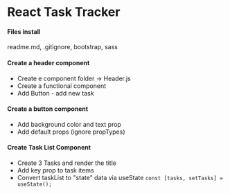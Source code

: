 # React Task Tracker

#### Files install

readme.md, .gitignore, bootstrap, sass

#### Create a header component

- Create e component folder -> Header.js
- Create a functional component
- Add Button - add new task

#### Create a button component

- Add background color and text prop
- Add default props (ignore propTypes)

#### Create Task List Component

- Create 3 Tasks and render the title
- Add key prop to task items
- Convert taskList to "state" data via useState `const [tasks, setTasks] = useState();`
